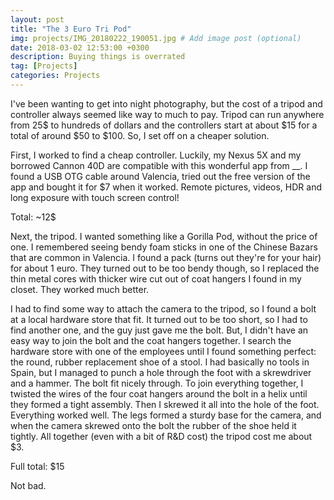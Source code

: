 ```yaml
---
layout: post
title: "The 3 Euro Tri Pod"
img: projects/IMG_20180222_190051.jpg # Add image post (optional)
date: 2018-03-02 12:53:00 +0300
description: Buying things is overrated 
tag: [Projects]
categories: Projects
---
```


I've been wanting to get into night photography, but the cost of a tripod and controller always seemed like way to much to pay. Tripod can run anywhere from 25$ to hundreds of dollars and the controllers start at about $15 for a total of around $50 to $100. So, I set off on a cheaper solution.

First, I worked to find a cheap controller. Luckily, my Nexus 5X and my borrowed Cannon 40D are compatible with this wonderful app from __. I found a USB OTG cable around Valencia, tried out the free version of the app and bought it for $7 when it worked.  Remote pictures, videos, HDR and long exposure with touch screen control!

Total: ~12$

Next, the tripod. I wanted something like a Gorilla Pod, without the price of one. I remembered seeing bendy foam sticks in one of the Chinese Bazars that are common in Valencia. I found a pack (turns out they're for your hair) for about 1 euro. They turned out to be too bendy though, so I replaced the thin metal cores with thicker wire cut out of coat hangers I found in my closet. They worked much better. 

I had to find some way to attach the camera to the tripod, so I found a bolt at a local hardware store that fit. It turned out to be too short, so I had to find another one, and the guy just gave me the bolt. But, I didn't have an easy way to join the bolt and the coat hangers together. I search the hardware store with one of the employees until I found something perfect: the round, rubber replacement shoe of a stool. I had basically no tools in Spain, but I managed to punch a hole through the foot with a skrewdriver and a hammer. The bolt fit nicely through. To join everything together, I twisted the wires of the four coat hangers around the bolt in a helix until they formed a tight assembly. Then I skrewed it all into the hole of the foot. Everything worked well. The legs formed a sturdy base for the camera, and when the camera skrewed onto the bolt the rubber of the shoe held it tightly. All together (even with a bit of R&D cost) the tripod cost me about $3.

Full total: $15

Not bad.

